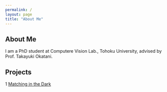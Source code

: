 ```yaml
---
permalink: /
layout: page
title: "About Me"
---
```


## About Me

I am a PhD student at Computere Vision Lab., Tohoku University, advised by Prof. Takayuki Okatani.

## Projects
1 [Matching in the Dark](https://github.com/Wenzhengchina/Matching-in-the-Dark)
